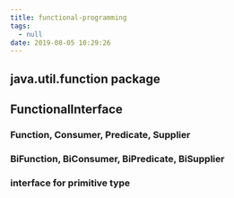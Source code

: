 ```yaml
---
title: functional-programming
tags:
  - null
date: 2019-08-05 10:29:26
---
```


## java.util.function package

## FunctionalInterface

### Function, Consumer, Predicate, Supplier

### BiFunction, BiConsumer, BiPredicate, BiSupplier

### interface for primitive type